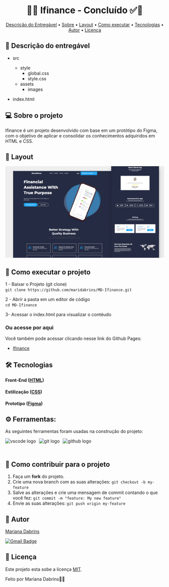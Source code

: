 
<h1 align="center"> 
	  🚀✅ Ifinance - Concluído ✅🚀
</h1>

<!-- ---------------------------------------------------------------------- -->

<!-- MODELO MENU DE NAVEGAÇÃO -->
<p align="center">
 <a href="#-descrição-do-entregável">Descrição do Entregável</a> •
 <a href="#-sobre-o-projeto">Sobre</a> •
 <a href="#-layout">Layout</a> • 
 <a href="#-como-executar-o-projeto">Como executar</a> • 
 <a href="#-tecnologias">Tecnologias</a> • 
 <a href="#-autor">Autor</a> • 
 <a href="#-licença">Licença</a>
</p>

<!-- ---------------------------------------------------------------------- -->

<!-- MODELO DE DESCRIÇÃO -->
## 📄 Descrição do entregável

<!-- EXEMPLO DE DESCRIÇÃO DE UM PROJETO: -->
- src
  - style
    - global.css
    - style.css
  - assets
    - images

- index.html


<!-- MODELO DESCRIÇÃO SOBRE O PROJETO: -->
## 💻 Sobre o projeto

<!-- EXPLICA O MOTIVO DO PROJETO -->
Ifinance é um projeto desenvolvido com base em um protótipo do Figma, com o objetivo de aplicar e consolidar os conhecimentos adquiridos em HTML e CSS.





<!-- EXEMPLO DE LAYOUT: -->
## 🎨 Layout

<!-- AQUI VOCÊ PASSA O CAMINHO DA IMAGEM -->
![Tela](https://raw.githubusercontent.com/maridabrins/MD-Ifinance/refs/heads/main/finance-thumb.png)<br>
<!-- ---------------------------------------------------------------------- -->

<!-- MODELO DE COMO EXECUTAR O PROJETO -->
## 🚀 Como executar o projeto
1 - Baixar o Projeto (git clone)  <br>
`git clone https://github.com/maridabrins/MD-Ifinance.git`

2 - Abrir a pasta em um editor de código <br>
`cd MD-Ifinance`

3- Acessar o index.html para visualizar o contéudo

### Ou acesse por aqui
Você também pode acessar clicando nesse link do Github Pages:

- [Ifinance](https://maridabrins.github.io/MD-Ifinance/)

<!-- MODELO DE TECNOLOGIAS -->
## 🛠 Tecnologias

#### **Front-End**  ([HTML](https://html.com/)) 
#### **Estilização** ([CSS](https://css.com/))
#### **Prototipo** ([Figma](https://www.figma.com/))

## ⚙ Ferramentas: 

As seguintes ferramentas foram usadas na construção do projeto:

<div style="display: flex; gap: 10px; align-items: center; flex-wrap: wrap;">
  <img src="https://img.shields.io/badge/Visual Studio Code-007ACC?logo=visualstudiocode&logoColor=white&style=for-the-badge" height="40" alt="vscode logo" />
  <img src="https://img.shields.io/badge/Git-F05032?logo=git&logoColor=white&style=for-the-badge" height="40" alt="git logo" />
  <img src="https://img.shields.io/badge/GitHub-181717?logo=github&logoColor=white&style=for-the-badge" height="40" alt="github logo" />
</div>

<!-- MODELO DE COMO CONTRIBUIR PARA O PROJETO -->
## 💪 Como contribuir para o projeto

1. Faça um **fork** do projeto.
2. Crie uma nova branch com as suas alterações: `git checkout -b my-feature`
3. Salve as alterações e crie uma mensagem de commit contando o que você fez: `git commit -m "feature: My new feature"`
4. Envie as suas alterações: `git push origin my-feature`


<!-- ---------------------------------------------------------------------- -->

<!-- MODELO DE AUTOR-->
## 🦸 Autor

<a href="(https://www.linkedin.com/in/mariana-dabrins-95a971328/)">
Mariana Dabrins</a>
 <br />
 
[![Gmail Badge](https://img.shields.io/badge/-maridabrins@hotmail.com-c14438?style=flat-square&logo=Gmail&logoColor=white&link=mailto:maridabrins@hotmail.com)](mailto:maridabrins@hotmail.com)

<!-- ---------------------------------------------------------------------- -->

<!-- MODELO DE LICENÇA -->
## 📝 Licença

Este projeto esta sobe a licença [MIT](./LICENSE).

Feito por Mariana Dabrins👋🏽 


